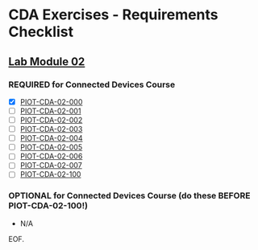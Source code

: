 # CDA Exercises - Requirements Checklist

## [Lab Module 02](https://github.com/orgs/programming-the-iot/projects/1#column-9974938)

### REQUIRED for Connected Devices Course

- [X] [PIOT-CDA-02-000](https://github.com/programming-the-iot/book-exercise-tasks/issues/15)
- [ ] [PIOT-CDA-02-001](https://github.com/programming-the-iot/book-exercise-tasks/issues/25)
- [ ] [PIOT-CDA-02-002](https://github.com/programming-the-iot/book-exercise-tasks/issues/24)
- [ ] [PIOT-CDA-02-003](https://github.com/programming-the-iot/book-exercise-tasks/issues/21)
- [ ] [PIOT-CDA-02-004](https://github.com/programming-the-iot/book-exercise-tasks/issues/68)
- [ ] [PIOT-CDA-02-005](https://github.com/programming-the-iot/book-exercise-tasks/issues/23)
- [ ] [PIOT-CDA-02-006](https://github.com/programming-the-iot/book-exercise-tasks/issues/22)
- [ ] [PIOT-CDA-02-007](https://github.com/programming-the-iot/book-exercise-tasks/issues/20)
- [ ] [PIOT-CDA-02-100](https://github.com/programming-the-iot/book-exercise-tasks/issues/9)

### OPTIONAL for Connected Devices Course (do these BEFORE PIOT-CDA-02-100!)

- N/A

EOF.
